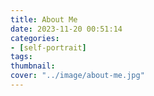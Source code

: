 ```yaml
---
title: About Me
date: 2023-11-20 00:51:14
categories:
- [self-portrait]
tags:
thumbnail:
cover: "../image/about-me.jpg"
---
```

